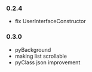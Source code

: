 ### 0.2.4
- fix UserInterfaceConstructor

### 0.3.0
- pyBackground
- making list scrollable
- pyClass json improvement